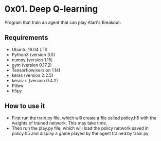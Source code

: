# 0x01. Deep Q-learning
Program that train an agent that can play Atari's Breakout:

## Requirements
- Ubuntu 16.04 LTS
- Python3 (version 3.5)
- numpy (version 1.15)
- gym (version 0.17.2)
- Tensorflow(version 1.14)
- keras (version 2.2.5)
- keras-rl (version 0.4.2)
- Pillow
- h5py

## How to use it
- First run the train.py file, which will create a file called policy.h5 with the weights of trained network. This may take time.
- Then run the play.py file, which will load the policy network saved in policy.h5 and display a game played by the agent trained by train.py
